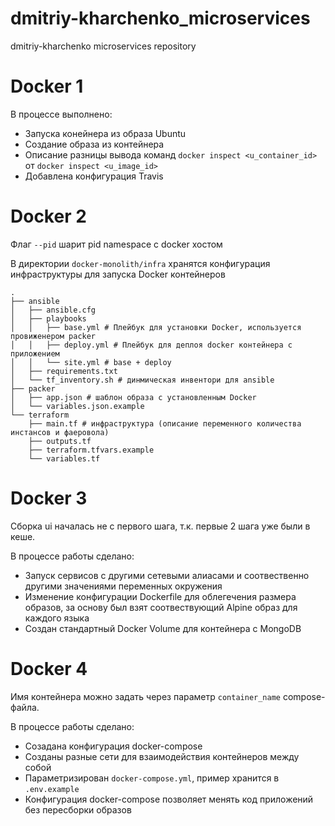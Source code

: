 # dmitriy-kharchenko_microservices
dmitriy-kharchenko microservices repository

# Docker 1

В процессе выполнено:

- Запуска конейнера из образа Ubuntu
- Создание образа из контейнера
- Описание разницы вывода команд `docker inspect <u_container_id>` от `docker inspect <u_image_id>`
- Добавлена конфигурация Travis

# Docker 2

Флаг `--pid` шарит pid namespace с docker хостом

В директории `docker-monolith/infra` хранятся конфигурация инфраструктуры для запуска Docker контейнеров

```
.
├── ansible
│   ├── ansible.cfg
│   ├── playbooks
│   │   ├── base.yml # Плейбук для установки Docker, используется провиженером packer
│   │   ├── deploy.yml # Плейбук для деплоя docker контейнера c приложением
│   │   └── site.yml # base + deploy
│   ├── requirements.txt
│   └── tf_inventory.sh # динмическая инвентори для ansible
├── packer
│   ├── app.json # шаблон образа с установленным Docker
│   └── variables.json.example
└── terraform
    ├── main.tf # инфраструктура (описание переменного количества инстансов и фаеровола)
    ├── outputs.tf
    ├── terraform.tfvars.example
    └── variables.tf
```

# Docker 3

Сборка ui началась не c первого шага, т.к. первые 2 шага уже были в кеше.

В процессе работы сделано:

- Запуск сервисов с другими сетевыми алиасами и соотвественно другими значениями переменных окружения
- Изменение конфигурации Dockerfile для облегечения размера образов, за основу был взят соотвествующий Alpine образ для каждого языка
- Создан стандартный Docker Volume для контейнера с MongoDB

# Docker 4 

Имя контейнера можно задать через параметр `container_name` compose-файла.

В процессе работы сделано:

- Созадана конфигурация docker-compose
- Созданы разные сети для взаимодействия контейнеров между собой
- Параметризирован `docker-compose.yml`, пример хранится в `.env.example`
- Конфигурация docker-compose позволяет менять код приложений без пересборки образов
